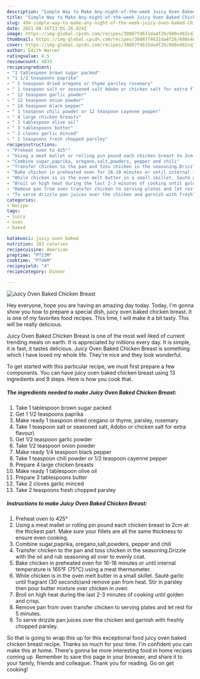 ```yaml
---
description: "Simple Way to Make Any-night-of-the-week Juicy Oven Baked Chicken Breast"
title: "Simple Way to Make Any-night-of-the-week Juicy Oven Baked Chicken Breast"
slug: 494-simple-way-to-make-any-night-of-the-week-juicy-oven-baked-chicken-breast
date: 2021-08-16T23:01:26.824Z
image: https://img-global.cpcdn.com/recipes/38087f4631da4f26/680x482cq70/juicy-oven-baked-chicken-breast-recipe-main-photo.jpg
thumbnail: https://img-global.cpcdn.com/recipes/38087f4631da4f26/680x482cq70/juicy-oven-baked-chicken-breast-recipe-main-photo.jpg
cover: https://img-global.cpcdn.com/recipes/38087f4631da4f26/680x482cq70/juicy-oven-baked-chicken-breast-recipe-main-photo.jpg
author: Edith Warner
ratingvalue: 4.5
reviewcount: 4833
recipeingredient:
- "1 tablespoon brown sugar packed"
- "1 1/2 teaspoons paprika"
- " 1 teaspoon dried oregano or thyme parsley rosemary"
- " 1 teaspoon salt or seasoned salt Adobo or chicken salt for extra flavour"
- " 12 teaspoon garlic powder"
- " 12 teaspoon onion powder"
- " 14 teaspoon black pepper"
- " 1 teaspoon chili powder or 12 teaspoon cayenne pepper"
- " 4 large chicken breasts"
- " 1 tablespoon olive oil"
- " 3 tablespoons butter"
- " 2 cloves garlic minced"
- " 2 teaspoons fresh chopped parsley"
recipeinstructions:
- "Preheat oven to 425°"
- "Using a meat mallet or rolling pin pound each chicken breast to 2cm at the thickest part. Make sure your fillets are all the same thickness to ensure even cooking."
- "Combine sugar,paprika, oregano,salt,powders, pepper and chili"
- "Transfer chicken to the pan and toss chicken in the seasoning.Drizzle with the oil and rub seasoning all over to evenly coat."
- "Bake chicken in preheated oven for 16-18 minutes or until internal temperature is 165°F (75°C) using a meat thermometer."
- "While chicken is in the oven melt butter in a small skillet. Sauté garlic until fragrant (30 seconds)and remove pan from heat. Stir in parsley then pour butter mixture over chicken in oven."
- "Broil on high heat during the last 2-3 minutes of cooking until golden and crisp."
- "Remove pan from oven transfer chicken to serving plates and let rest for 5 minutes."
- "To serve drizzle pan juices over the chicken and garnish with freshly chopped parsley."
categories:
- Recipe
tags:
- juicy
- oven
- baked

katakunci: juicy oven baked 
nutrition: 103 calories
recipecuisine: American
preptime: "PT23M"
cooktime: "PT46M"
recipeyield: "4"
recipecategory: Dinner

---
```



![Juicy Oven Baked Chicken Breast](https://img-global.cpcdn.com/recipes/38087f4631da4f26/680x482cq70/juicy-oven-baked-chicken-breast-recipe-main-photo.jpg)

Hey everyone, hope you are having an amazing day today. Today, I'm gonna show you how to prepare a special dish, juicy oven baked chicken breast. It is one of my favorites food recipes. This time, I will make it a bit tasty. This will be really delicious.



Juicy Oven Baked Chicken Breast is one of the most well liked of current trending meals on earth. It is appreciated by millions every day. It is simple, it is fast, it tastes delicious. Juicy Oven Baked Chicken Breast is something which I have loved my whole life. They're nice and they look wonderful.


To get started with this particular recipe, we must first prepare a few components. You can have juicy oven baked chicken breast using 13 ingredients and 9 steps. Here is how you cook that.

<!--inarticleads1-->

##### The ingredients needed to make Juicy Oven Baked Chicken Breast:

1. Take 1 tablespoon brown sugar packed
1. Get 1 1/2 teaspoons paprika
1. Make ready  1 teaspoon dried oregano or thyme, parsley, rosemary
1. Take  1 teaspoon salt or seasoned salt, Adobo or chicken salt for extra flavour)
1. Get  1/2 teaspoon garlic powder
1. Take  1/2 teaspoon onion powder
1. Make ready  1/4 teaspoon black pepper
1. Take  1 teaspoon chili powder or 1/2 teaspoon cayenne pepper
1. Prepare  4 large chicken breasts
1. Make ready  1 tablespoon olive oil
1. Prepare  3 tablespoons butter
1. Take  2 cloves garlic minced
1. Take  2 teaspoons fresh chopped parsley




<!--inarticleads2-->

##### Instructions to make Juicy Oven Baked Chicken Breast:

1. Preheat oven to 425°
1. Using a meat mallet or rolling pin pound each chicken breast to 2cm at the thickest part. Make sure your fillets are all the same thickness to ensure even cooking.
1. Combine sugar,paprika, oregano,salt,powders, pepper and chili
1. Transfer chicken to the pan and toss chicken in the seasoning.Drizzle with the oil and rub seasoning all over to evenly coat.
1. Bake chicken in preheated oven for 16-18 minutes or until internal temperature is 165°F (75°C) using a meat thermometer.
1. While chicken is in the oven melt butter in a small skillet. Sauté garlic until fragrant (30 seconds)and remove pan from heat. Stir in parsley then pour butter mixture over chicken in oven.
1. Broil on high heat during the last 2-3 minutes of cooking until golden and crisp.
1. Remove pan from oven transfer chicken to serving plates and let rest for 5 minutes.
1. To serve drizzle pan juices over the chicken and garnish with freshly chopped parsley.




So that is going to wrap this up for this exceptional food juicy oven baked chicken breast recipe. Thanks so much for your time. I'm confident you can make this at home. There's gonna be more interesting food in home recipes coming up. Remember to save this page in your browser, and share it to your family, friends and colleague. Thank you for reading. Go on get cooking!

